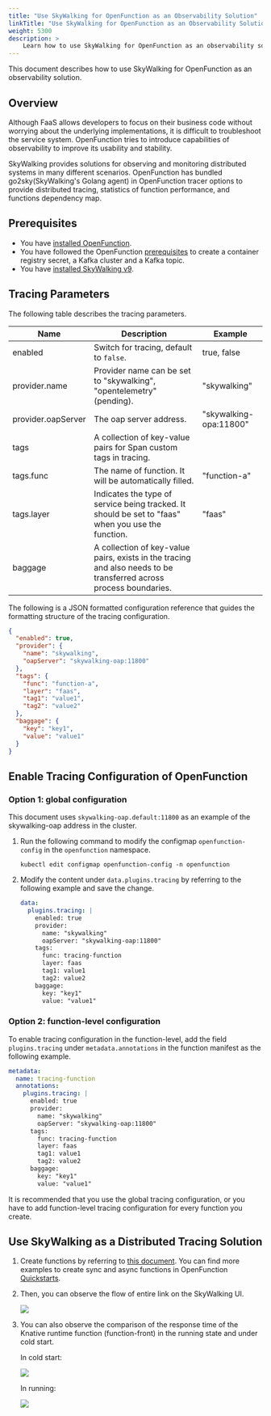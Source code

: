 ```yaml
---
title: "Use SkyWalking for OpenFunction as an Observability Solution"
linkTitle: "Use SkyWalking for OpenFunction as an Observability Solution"
weight: 5300
description: >	
    Learn how to use SkyWalking for OpenFunction as an observability solution.
---
```


This document describes how to use SkyWalking for OpenFunction as an observability solution.

## Overview

Although FaaS allows developers to focus on their business code without worrying about the underlying implementations, it is difficult to troubleshoot the service system. OpenFunction tries to introduce capabilities of observability to improve its usability and stability.

SkyWalking provides solutions for observing and monitoring distributed systems in many different scenarios. OpenFunction has bundled go2sky(SkyWalking's Golang agent) in OpenFunction tracer options to provide distributed tracing, statistics of function performance, and functions dependency map.

## Prerequisites

- You have [installed OpenFunction](../../getting-started/installation/).
- You have followed the OpenFunction [prerequisites](../../getting-started/quickstarts/prerequisites) to create a container registry secret, a Kafka cluster and a Kafka topic.
- You have [installed SkyWalking v9](https://github.com/apache/skywalking-kubernetes#apache-skywalking-kubernetes).

## Tracing Parameters

The following table describes the tracing parameters.

| Name               | Description                                                  | Example                |
| ------------------ | ------------------------------------------------------------ | ---------------------- |
| enabled            | Switch for tracing, default to `false`.                      | true, false            |
| provider.name      | Provider name can be set to "skywalking", "opentelemetry" (pending). | "skywalking"           |
| provider.oapServer | The oap server address.                                      | "skywalking-opa:11800" |
| tags               | A collection of key-value pairs for Span custom tags in tracing. |                        |
| tags.func          | The name of function. It will be automatically filled.       | "function-a"           |
| tags.layer         | Indicates the type of service being tracked. It should be set to "faas" when you use the function. | "faas"                 |
| baggage            | A collection of key-value pairs, exists in the tracing and also needs to be transferred across process boundaries. |                        |

The following is a JSON formatted configuration reference that guides the formatting structure of the tracing configuration.

```json
{
  "enabled": true,
  "provider": {
    "name": "skywalking",
    "oapServer": "skywalking-oap:11800"
  },
  "tags": {
    "func": "function-a",
    "layer": "faas",
    "tag1": "value1",
    "tag2": "value2"
  },
  "baggage": {
    "key": "key1",
    "value": "value1"
  }
}
```

## Enable Tracing Configuration of OpenFunction

### Option 1: global configuration

This document uses `skywalking-oap.default:11800` as an example of the skywalking-oap address in the cluster.

1. Run the following command to modify the configmap `openfunction-config` in the `openfunction` namespace.

   ```shell
   kubectl edit configmap openfunction-config -n openfunction
   ```

2. Modify the content under `data.plugins.tracing` by referring to the following example and save the change.

   ```yaml
   data:
     plugins.tracing: |
       enabled: true
       provider:
         name: "skywalking"
         oapServer: "skywalking-oap:11800"
       tags:
         func: tracing-function
         layer: faas
         tag1: value1
         tag2: value2
       baggage:
         key: "key1"
         value: "value1"
   ```

### Option 2: function-level configuration

To enable tracing configuration in the function-level, add the field `plugins.tracing` under `metadata.annotations` in the function manifest as the following example.

```yaml
metadata:
  name: tracing-function
  annotations:
    plugins.tracing: |
      enabled: true
      provider:
        name: "skywalking"
        oapServer: "skywalking-oap:11800"
      tags:
        func: tracing-function
        layer: faas
        tag1: value1
        tag2: value2
      baggage:
        key: "key1"
        value: "value1"
```

It is recommended that you use the global tracing configuration, or you have to add function-level tracing configuration for every function you create.

## Use SkyWalking as a Distributed Tracing Solution

1. Create functions by referring to [this document](../interact-with-dapr-output-binding/). You can find more examples to create sync and async functions in OpenFunction [Quickstarts](../../getting-started/quickstarts).

2. Then, you can observe the flow of entire link on the SkyWalking UI.

   ![](/images/docs/en/best-practices/skywalking-solution-for-openfunction/tracing-topology.gif)

3. You can also observe the comparison of the response time of the Knative runtime function (function-front) in the running state and under cold start.

   In cold start:

   ![](/images/docs/en/best-practices/skywalking-solution-for-openfunction/tracing-time-in-cold-start.png)

   In running:

   ![](/images/docs/en/best-practices/skywalking-solution-for-openfunction/tracing-time-in-running.png)

